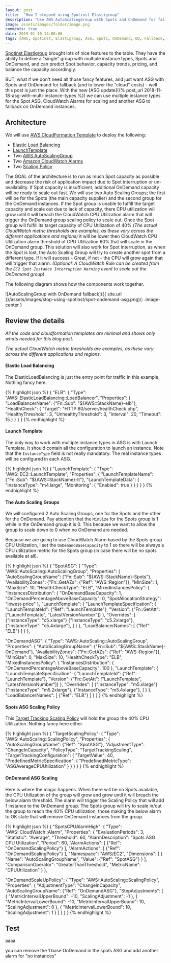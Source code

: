 ```yaml
---
layout: post
title:  "How I stopped using Spotinst Elastigroup"
description: "Use AWS AutoScalingGroup with Spots and OnDemand for fallback and not Spotinst Elastigroup"
image: assets/images/folder/image.png
comments: true
date: 2019-01-10 14:00:00
tags: [AWS, Spotinst, Elastigroup, ASG, Spots, OnDemand, OD, Fallback, CloudFormation]
---
```


[Spotinst Elastigroup][spotinst-elastigroup] brought lots of nice features to the table. They have the ability to define a "single" group with multiple instance types, Spots and OnDemand, and can predict Spot behavior, capacity trends, pricing, and balance the capacity accordingly.

BUT, what if we don't need all those fancy features, and just want ASG with Spots and OnDemand for fallback (and to lower the "cloud" costs) - well this post is just the place.
With the new [ASG update]({% post_url 2018-11-18-asg-with-multi-instance-types %}) we can use multiple instance types for the Spot ASG,
CloudWatch Alarms for scaling and another ASG to fallback on OnDemand instances.



## Architecture

We will use [AWS CloudFormation Template][aws-cloudformation-template] to deploy the following:
* [Elastic Load Balancing][aws-elb]
* [LaunchTemplate][aws-launch-template]
* Two [AWS AutoScalingGroup][aws-asg]
* Two [Amazon CloudWatch Alarms][aws-cloudwatch-alarm]
* Two [Scaling Policy][aws-scaling-policy]

The GOAL of the architecture is to run as much Spot capacity as possible and decrease the risk of application impact due to Spot interruption or un-availability.
If Spot capacity is insufficient, additional OnDemand capacity will be ready to scale out fast.
We will use two Auto Scaling Groups; the first will be for the Spots (the main capacity supplier) and the second group for the OnDemand instances.
If the Spot group is unable to fulfill the target capacity and scale out due to lack of capacity, there CPU utilization will grow until it will breach the CloudWatch CPU Utilization alarm that will trigger the OnDemand group scaling policy to scale out.
Once the Spot group will fulfill its target capacity of CPU Utilization of 40% _(The actual CloudWatch metric thresholds are examples, as these vary across the different applications and regions)_ it will be lower then CloudWatch CPU Utilization alarm threshold of CPU Utilization 60% that will scale in the OnDemand group.
This solution will also work for Spot interruption, as when the Spot is lost, the Auto Scaling Group will try to create another spot from a different type. If it will success - Great, if not - the CPU will grow again that will trigger that alarm.
_(Optional: A CloudWatch Rule can be created from the `EC2 Spot Instance Interruption Warning` event to scale out the OnDemand group)_

The following diagram shows how the components work together.

![AutoScalingGroup with OnDemand fallback]({{ site.url }}/assets/images/stop-using-spotinst/spot-ondemand-asg.png){: .image-center }

## Review the details
_All the code and cloudformation templates are minimal and shows only whats needed for this blog post._

_The actual CloudWatch metric thresholds are examples, as these vary across the different applications and regions._

#### Elastic Load Balancing
The ElasticLoadBalancing is just the entry point for traffic in this example, Nothing fancy here.

{% highlight json %}
{
  "ELB": {
    "Type": "AWS::ElasticLoadBalancing::LoadBalancer",
    "Properties": {
      "LoadBalancerName": {"Fn::Sub": "${AWS::StackName}-elb"},
      "HealthCheck": {
        "Target": "HTTP:80/server/healthCheck.php",
        "HealthyThreshold": 3,
        "UnhealthyThreshold": 3,
        "Interval": 20,
        "Timeout": 15
      }
    }
  }
}
{% endhighlight %}

#### Launch Template
The only way to work with multiple instance types in ASG is with Launch Template. It should contain all the configuration to launch an instance.
Note that the `InstanceType` field is not really mandatory. The real instance types will be configured in each ASG.

{% highlight json %}
{
  "LaunchTemplate": {
    "Type": "AWS::EC2::LaunchTemplate",
    "Properties": {
      "LaunchTemplateName": {"Fn::Sub": "${AWS::StackName}-lt"},
      "LaunchTemplateData": {
        "InstanceType": "m4.large",
        "Monitoring": {
          "Enabled": true
        }
      }
    }
  }
}
{% endhighlight %}

#### The Auto Scaling Groups
We will configured 2 Auto Scaling Groups, one for the Spots and the other for the OnDemand.
Pay attention that the `MinSize` for the Spots group is 1 while in the OnDemand group it is 0. This because we want to allow the group to scale down to 0 when no OnDemand are needed.

Because we are going to use CloudWatch Alarm based by the Spots group CPU Utilization, I set the `OnDemandBaseCapacity` to 1 so there will be always a CPU utilization metric for the Spots group (in case there will be no spots available at all).

{% highlight json %}
{
  "SpotASG": {
    "Type": "AWS::AutoScaling::AutoScalingGroup",
    "Properties": {
      "AutoScalingGroupName": {"Fn::Sub": "${AWS::StackName}-Spots"},
      "AvailabilityZones": {"Fn::GetAZs": {"Ref": "AWS::Region"}},
      "MinSize": 1,
      "MaxSize": 10,
      "HealthCheckType": "ELB",
      "MixedInstancesPolicy": {
        "InstancesDistribution": {
          "OnDemandBaseCapacity": 1,
          "OnDemandPercentageAboveBaseCapacity": 0,
          "SpotAllocationStrategy": "lowest-price"
        },
        "LaunchTemplate": {
          "LaunchTemplateSpecification": {
            "LaunchTemplateId": {"Ref": "LaunchTemplate"},
            "Version": {"Fn::GetAtt": ["LaunchTemplate", "LatestVersionNumber"]}
          },
          "Overrides": [
            {"InstanceType": "c5.xlarge"}
            {"InstanceType": "c5.2xlarge"},
            {"InstanceType": "c5.4xlarge"},
          ]
        }
      },
      "LoadBalancerNames": [
        {"Ref": "ELB"}
      ]
    }
  },

  "OnDemandASG": {
    "Type": "AWS::AutoScaling::AutoScalingGroup",
    "Properties": {
      "AutoScalingGroupName": {"Fn::Sub": "${AWS::StackName}-OnDemand"},
      "AvailabilityZones": {"Fn::GetAZs": {"Ref": "AWS::Region"}},
      "MinSize": 0,
      "MaxSize": 10,
      "HealthCheckType": "ELB",
      "MixedInstancesPolicy": {
        "InstancesDistribution": {
          "OnDemandPercentageAboveBaseCapacity": 100
        },
        "LaunchTemplate": {
          "LaunchTemplateSpecification": {
          "LaunchTemplateId": {"Ref": "LaunchTemplate"},
          "Version": {"Fn::GetAtt": ["LaunchTemplate", "LatestVersionNumber"]}
          },
          "Overrides": [
            {"InstanceType": "m5.xlarge"}
            {"InstanceType": "m5.2xlarge"},
            {"InstanceType": "m5.4xlarge"},
          ]
        }
      },
      "LoadBalancerNames": [
        {"Ref": "ELB"}
      ]
    }
  }
}
{% endhighlight %}

#### Spots ASG Scaling Policy
This [Target Tracking Scaling Policy](https://docs.aws.amazon.com/autoscaling/ec2/userguide/as-scaling-target-tracking.html) will hold the group the 40% CPU Utilization.
Nothing fancy here either.

{% highlight json %}
{
  "TargetScalingPolicy": {
    "Type": "AWS::AutoScaling::ScalingPolicy",
    "Properties": {
      "AutoScalingGroupName": {"Ref": "SpotASG"},
      "AdjustmentType": "ChangeInCapacity",
      "PolicyType": "TargetTrackingScaling",
      "TargetTrackingConfiguration": {
        "TargetValue": 40,
        "PredefinedMetricSpecification": {
          "PredefinedMetricType": "ASGAverageCPUUtilization"
        }
      }
    }
  }
}
{% endhighlight %}

#### OnDemand ASG Scaling
Here is where the magic happens. When there will be no Spots available, the CPU Utilization of the group will grow and grow until it will breach the below alarm threshold.
The alarm will trigger the Scaling Policy that will add 1 instance to the OnDemand group. The Spots group will try to scale in/out the group to reach the 40% CPU utilization, those making the below alarm to OK state that will remove OnDemand instances from the group.

{% highlight json %}
{
  "SpotsCPUAlarmHigh": {
    "Type": "AWS::CloudWatch::Alarm",
    "Properties": {
      "EvaluationPeriods": 3,
      "Statistic": "Average",
      "Threshold": 60,
      "AlarmDescription": "Spots ASG CPU Utilization",
      "Period": 60,
      "AlarmActions": [
        {"Ref": "OnDemandScalingPolicy"}
      ],
      "AlarmActions": [
        {"Ref": "OnDemandScalingPolicy"}
      ],
      "Namespace": "AWS/EC2",
      "Dimensions": [
        {
          "Name": "AutoScalingGroupName",
          "Value": {"Ref": "SpotASG"}
        }
      ],
      "ComparisonOperator": "GreaterThanThreshold",
      "MetricName": "CPUUtilization"
    }
  },

  "OnDemandScaleUpPolicy": {
    "Type": "AWS::AutoScaling::ScalingPolicy",
    "Properties": {
      "AdjustmentType": "ChangeInCapacity",
      "AutoScalingGroupName": {"Ref": "OnDemandASG"},
      "StepAdjustments": [
        {
          "MetricIntervalUpperBound": -10,
          "ScalingAdjustment": -1
        },
        {
          "MetricIntervalLowerBound": -10,
          "MetricIntervalUpperBound": 10,
          "ScalingAdjustment": 0
        },
        {
          "MetricIntervalLowerBound": 10,
          "ScalingAdjustment": 1
        }
      ]
    }
  }
}
{% endhighlight %}

## Test
aaaa


you can remove the 1 base OnDemand in the spots ASG and add another alarm for "no instances"

[aws-cloudformation-template]: https://aws.amazon.com/cloudformation/aws-cloudformation-templates
[spotinst-elastigroup]: https://spotinst.com/products/elastigroup
[aws-asg]: https://docs.aws.amazon.com/autoscaling/ec2/userguide/AutoScalingGroup.html
[aws-cloudwatch-alarm]: https://docs.aws.amazon.com/AmazonCloudWatch/latest/monitoring/AlarmThatSendsEmail.html
[aws-elb]: https://aws.amazon.com/elasticloadbalancing
[aws-launch-template]: https://docs.aws.amazon.com/AWSEC2/latest/UserGuide/ec2-launch-templates.html
[aws-scaling-policy]: https://docs.aws.amazon.com/autoscaling/ec2/userguide/as-scale-based-on-demand.html